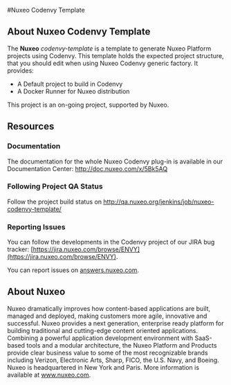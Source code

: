 #Nuxeo Codenvy Template

## About Nuxeo Codenvy Template

The **Nuxeo** _codenvy-template_ is a template to generate Nuxeo Platform projects using Codenvy. This template holds the expected project structure, that you should edit when using Nuxeo Codenvy generic factory.
It provides:
- A Default project to build in Codenvy
- A Docker Runner for Nuxeo distribution

This project is an on-going project, supported by Nuxeo.

## Resources
### Documentation
The documentation for the whole Nuxeo Codenvy plug-in is available in our Documentation Center: http://doc.nuxeo.com/x/5Bk5AQ
### Following Project QA Status
Follow the project build status on http://qa.nuxeo.org/jenkins/job/nuxeo-codenvy-template/
### Reporting Issues 
You can follow the developments in the Codenvy project of our JIRA bug tracker: [https://jira.nuxeo.com/browse/ENVY](https://jira.nuxeo.com/browse/ENVY).

You can report issues on [answers.nuxeo.com](http://answers.nuxeo.com).

## About Nuxeo
Nuxeo dramatically improves how content-based applications are built, managed and deployed, making customers more agile, innovative and successful. Nuxeo provides a next generation, enterprise ready platform for building traditional and cutting-edge content oriented applications. Combining a powerful application development environment with SaaS-based tools and a modular architecture, the Nuxeo Platform and Products provide clear business value to some of the most recognizable brands including Verizon, Electronic Arts, Sharp, FICO, the U.S. Navy, and Boeing. Nuxeo is headquartered in New York and Paris. More information is available at www.nuxeo.com.
